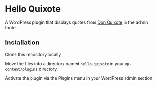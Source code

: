 # Hello Quixote

A WordPress plugin that displays quotes from [Don Quixote](https://www.gutenberg.org/ebooks/996) in the admin footer.

## Installation

Clone this repository locally

Move the files into a directory named `hello-quixote` in your `wp-content/plugins` directory

Activate the plugin via the Plugins menu in your WordPress admin section

